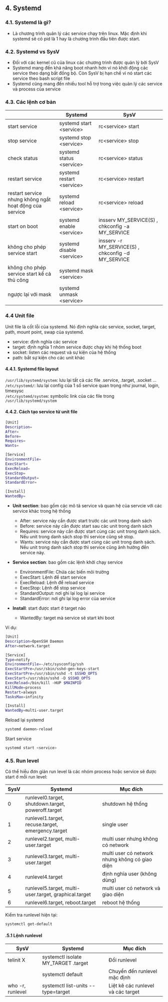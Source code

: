 ## 4. Systemd

### 4.1. Systemd là gì?
- Là chương trình quản lý các service chạy trên linux. Mặc định khi systemd sẽ có pid là 1 hay là chương trình đầu tiên được start.



### 4.2. Systemd vs SysV
- Đối với các kernel cũ của linux các chương trình được quản lý bởi SysV
- Systemd mang đến khả năng boot nhanh hơn vì nó khởi động các service theo dạng bất đồng bộ. Còn SysV bị hạn chế vì nó start các service theo bash script file
- Systemd cũng mang đến nhiều tool hỗ trợ trong việc quản lý các service và process của service

### 4.3. Các lệnh cơ bản

|               | Systemd                   | SysV                |
|---------------| ------------------------  | --------------------|
| start service | systemd start \<service\> | rc\<service\> start |
| stop service  | systemd stop \<service\>  | rc\<service\> stop  |
| check status  | systemd status \<service\>| rc\<service\> status|
| restart service  | systemd restart \<service\>| rc\<service\> restart|
| restart service nhưng không ngắt hoạt động của service  | systemd reload \<service\>| rc\<service\> reload|
| start on boot | systemd enable \<service\>| insserv MY_SERVICE(S) , chkconfig -a MY_SERVICE|
| không cho phép service start | systemd disable \<service\>| insserv -r MY_SERVICE(S) , chkconfig -d MY_SERVICE 
| không cho phép service start kể cả thủ công | systemd mask \<service\>|                     |
| ngược lại với mask | systemd unmask \<service\>|                     |

### 4.4  Unit file
Unit file là cốt lỗi của systemd. Nó định nghĩa các service, socket, target, path, mount point, swap của systemd.
- service: định nghĩa các service
- target: định nghĩa 1 nhóm service được chạy khi hệ thống boot
- socket: listen các request và sự kiện của hệ thống
- path: bắt sự kiện cho các unit khác

#### 4.4.1. Systemd file layout
`/usr/lib/systemd/system`: lưu lại tất cả các file .service, .target, .socket ...  
`/etc/systemd/`: lưu lại config của 1 số service quan trọng như journal, login, timesysc  
`/etc/systemd/system`: symbolic link của các file trong `/usr/lib/systemd/system`  

#### 4.4.2. Cách tạo service từ unit file
```bash
[Unit]
Description=
After=
Before=
Requires=
Wants=

[Service]
EnvironmentFile=
ExecStart=
ExecReload=
ExecStop=
StandardOutput=
StandardError=

[Install]
WantedBy=
```
- **Unit section**: bao gồm các mô tả service và quan hệ của servcie với các service khác trong hệ thống
  - After: service này cần được start trước các unit trong danh sách
  - Before: service này cần được start sau các unit trong danh sách
  - Requires: service này cần được start cùng các unit trong danh sách. Nếu unit trong danh sách stop thì service cũng sẽ stop.
  - Wants: service này cần được start cùng các unit trong danh sách. Nếu unit trong danh sách stop thì service cũng ảnh hưởng đến service này.

- **Service section**: bao gồm các lệnh khởi chạy service
  - EnvironmentFile: Chứa các biến môi trường
  - ExecStart: Lệnh để start service
  - ExecReload: Lệnh để reload service
  - ExecStop: Lệnh để stop service
  - StandardOutput: nơi ghi lại log lại service
  - StandardError: nơi ghi lại log error của service

- **Install**: start được start ở target nào
  - WantedBy: target mà service sẽ start khi boot

Ví dụ:

```bash
[Unit]
Description=OpenSSH Daemon
After=network.target

[Service]
Type=notify
EnvironmentFile=-/etc/sysconfig/ssh
ExecStartPre=/usr/sbin/sshd-gen-keys-start
ExecStartPre=/usr/sbin/sshd -t $SSHD_OPTS
ExecStart=/usr/sbin/sshd -D $SSHD_OPTS
ExecReload=/bin/kill -HUP $MAINPID
KillMode=process
Restart=always
TasksMax=infinity

[Install]
WantedBy=multi-user.target
```
Reload lại systemd
```bash
systemd daemon-reload
```
Start service
```bash
systemd start <service>
```

### 4.5. Run level
Có thể hiểu đơn giản run level là các nhóm process hoặc service sẽ được start ở mỗi run level:

| SysV | Systemd | Mục đích |
|---------------| ------------------------  | --------------------|
| 0 | runlevel0.target, shutdown.target, poweroff.target | shutdown hệ thống |
| 1 | runlevel1.target, recuse.target, emergency.target | single user |
| 2 | runlevel2.target, multi-user.target | multi user  nhưng không có network|
| 3 | runlevel3.target, multi-user.target | multi user có network nhưng không có giao diện |
| 4 | runlevel4.target | định nghĩa user (không dùng) |
| 5 | runlevel5.target, multi-user.target, graphical.target | multi user có network và giao diện |
| 6 | runlevel6.target, reboot.target | reboot hệ thống |

Kiểm tra runlevel hiện tại:
```bash
systemctl get-default
```

#### .5.1 Lệnh runlevel
| SysV | Systemd | Mục đích |
|---------------| ------------------------  | --------------------|
| telinit X | systemctl isolate MY_TARGET .target | Đổi runlevel |
|  | systemctl default | Chuyển đến runlevel mặc định |
| who -r, runlevel | systemctl list-units --type=target| Liệt kê các runlevel và các target |

